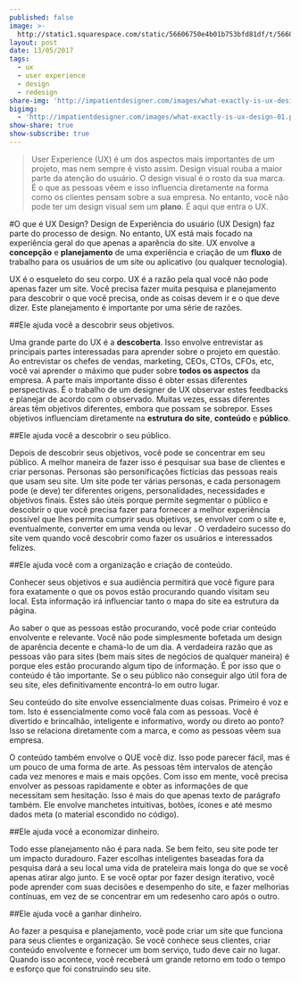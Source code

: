 ```yaml
---
published: false
image: >-
  http://static1.squarespace.com/static/56606750e4b01b753bfd81df/t/566067a5e4b0c6494ab853de/1491841881998/
layout: post
date: 13/05/2017
tags:
  - ux
  - user experience
  - design
  - redesign
share-img: 'http://impatientdesigner.com/images/what-exactly-is-ux-design-01.png'
bigimg:
  - 'http://impatientdesigner.com/images/what-exactly-is-ux-design-01.png': Poloniex
show-share: true
show-subscribe: true
---
```

> User Experience (UX) é um dos aspectos mais importantes de um projeto, mas nem sempre é visto assim. Design visual rouba a maior parte da atenção do usuário. O design visual é o rosto da sua marca. É o que as pessoas vêem e isso influencia diretamente na forma como os clientes pensam sobre a sua empresa. No entanto, você não pode ter um design visual sem um **plano**. É aqui que entra o UX.

#O que é UX Design?
Design de Experiência do usuário (UX Design) faz parte do processo de design. No entanto, UX está mais focado na experiência geral do que apenas a aparência do site. UX envolve a **concepção** e **planejamento** de uma experiência e criação de um **fluxo** de trabalho para os usuários de um site ou aplicativo (ou qualquer tecnologia).

UX é o esqueleto do seu corpo. UX é a razão pela qual você não pode apenas fazer um site. Você precisa fazer muita pesquisa e planejamento para descobrir o que você precisa, onde as coisas devem ir e o que deve dizer. Este planejamento é importante por uma série de razões.

##Ele ajuda você a descobrir seus objetivos.

Uma grande parte do UX é a **descoberta**. Isso envolve entrevistar as principais partes interessadas para aprender sobre o projeto em questão. Ao entrevistar os chefes de vendas, marketing, CEOs, CTOs, CFOs, etc, você vai aprender o máximo que puder sobre **todos os aspectos** da empresa. A parte mais importante disso é obter essas diferentes perspectivas. É o trabalho de um designer de UX observar estes feedbacks e planejar de acordo com o observado. Muitas vezes, essas diferentes áreas têm objetivos diferentes, embora que possam se sobrepor. Esses objetivos influenciam diretamente na **estrutura do site**, **conteúdo** e **público**.

##Ele ajuda você a descobrir o seu público.

Depois de descobrir seus objetivos, você pode se concentrar em seu público. A melhor maneira de fazer isso é pesquisar sua base de clientes e criar personas. Personas são personificações fictícias das pessoas reais que usam seu site. Um site pode ter várias personas, e cada personagem pode (e deve) ter diferentes origens, personalidades, necessidades e objetivos finais. Estes são úteis porque permite segmentar o público e descobrir o que você precisa fazer para fornecer a melhor experiência possível que lhes permita cumprir seus objetivos, se envolver com o site e, eventualmente, converter em uma venda ou levar . O verdadeiro sucesso do site vem quando você descobrir como fazer os usuários e interessados ​​felizes.

##Ele ajuda você com a organização e criação de conteúdo.

Conhecer seus objetivos e sua audiência permitirá que você figure para fora exatamente o que os povos estão procurando quando visitam seu local. Esta informação irá influenciar tanto o mapa do site ea estrutura da página.

Ao saber o que as pessoas estão procurando, você pode criar conteúdo envolvente e relevante. Você não pode simplesmente bofetada um design de aparência decente e chamá-lo de um dia. A verdadeira razão que as pessoas vão para sites (bem mais sites de negócios de qualquer maneira) é porque eles estão procurando algum tipo de informação. É por isso que o conteúdo é tão importante. Se o seu público não conseguir algo útil fora de seu site, eles definitivamente encontrá-lo em outro lugar.

Seu conteúdo do site envolve essencialmente duas coisas. Primeiro é voz e tom. Isto é essencialmente como você fala com as pessoas. Você é divertido e brincalhão, inteligente e informativo, wordy ou direto ao ponto? Isso se relaciona diretamente com a marca, e como as pessoas vêem sua empresa.

O conteúdo também envolve o QUE você diz. Isso pode parecer fácil, mas é um pouco de uma forma de arte. As pessoas têm intervalos de atenção cada vez menores e mais e mais opções. Com isso em mente, você precisa envolver as pessoas rapidamente e obter as informações de que necessitam sem hesitação. Isso é mais do que apenas texto de parágrafo também. Ele envolve manchetes intuitivas, botões, ícones e até mesmo dados meta (o material escondido no código).

##Ele ajuda você a economizar dinheiro.

Todo esse planejamento não é para nada. Se bem feito, seu site pode ter um impacto duradouro. Fazer escolhas inteligentes baseadas fora da pesquisa dará a seu local uma vida de prateleira mais longa do que se você apenas atirar algo junto. E se você optar por fazer design iterativo, você pode aprender com suas decisões e desempenho do site, e fazer melhorias contínuas, em vez de se concentrar em um redesenho caro após o outro.

##Ele ajuda você a ganhar dinheiro.

Ao fazer a pesquisa e planejamento, você pode criar um site que funciona para seus clientes e organização. Se você conhece seus clientes, criar conteúdo envolvente e fornecer um bom serviço, tudo deve cair no lugar. Quando isso acontece, você receberá um grande retorno em todo o tempo e esforço que foi construindo seu site.
